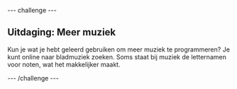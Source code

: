 \--- challenge \---

## Uitdaging: Meer muziek

Kun je wat je hebt geleerd gebruiken om meer muziek te programmeren? Je kunt online naar bladmuziek zoeken. Soms staat bij muziek de letternamen voor noten, wat het makkelijker maakt.

\--- /challenge \---